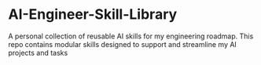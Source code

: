 # AI-Engineer-Skill-Library
A personal collection of reusable AI skills for my engineering roadmap. This repo contains modular skills designed to support and streamline my AI projects and tasks
